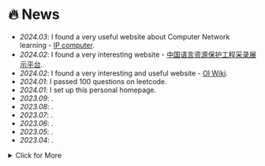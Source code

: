 # 🔥 News
- *2024.03*: I found a very useful website about Computer Network learning - [IP computer](https://iiis.tsinghua.edu.cn/ip/).
- *2024.02*: I found a very interesting website - [中国语言资源保护工程采录展示平台](https://zhongguoyuyan.cn/index).
- *2024.02*: I found a very interesting and useful website - [OI Wiki](https://oi-wiki.org/).
- *2024.01*: I passed 100 questions on leetcode.
- *2024.01*: I set up this personal homepage.
- *2023.09*: .
- *2023.08*: .
- *2023.07*: .
- *2023.06*: .
- *2023.05*: .
- *2023.04*: .
<details>
<summary markdown="span">Click for More</summary>
<ul>
<li> <i>2022.06</i>:  One paper is accepted in my dream. </li>
<li> <i>2022.06</i>:  One paper is accepted in my dream.</li>
<li> <i>2022.06</i>:  One paper is appeared in my dream.</li>
<li> <i>2022.05</i>:  One paper to submit in my dream.</li>
</ul>
</details>